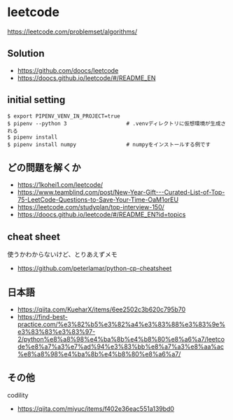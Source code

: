 # leetcode
https://leetcode.com/problemset/algorithms/

## Solution
- https://github.com/doocs/leetcode
- https://doocs.github.io/leetcode/#/README_EN

## initial setting
```
$ export PIPENV_VENV_IN_PROJECT=true
$ pipenv --python 3                   # .venvディレクトリに仮想環境が生成される
$ pipenv install
$ pipenv install numpy                # numpyをインストールする例です
```

## どの問題を解くか
- https://1kohei1.com/leetcode/
- https://www.teamblind.com/post/New-Year-Gift---Curated-List-of-Top-75-LeetCode-Questions-to-Save-Your-Time-OaM1orEU
- https://leetcode.com/studyplan/top-interview-150/
- https://doocs.github.io/leetcode/#/README_EN?id=topics

## cheat sheet
使うかわからないけど、とりあえずメモ
- https://github.com/peterlamar/python-cp-cheatsheet


## 日本語
- https://qiita.com/KueharX/items/6ee2502c3b620c795b70
- https://find-best-practice.com/%e3%82%b5%e3%82%a4%e3%83%88%e3%83%9e%e3%83%83%e3%83%97-2/python%e8%a8%98%e4%ba%8b%e4%b8%80%e8%a6%a7/leetcode%e8%a7%a3%e7%ad%94%e3%83%bb%e8%a7%a3%e8%aa%ac%e8%a8%98%e4%ba%8b%e4%b8%80%e8%a6%a7/

## その他
codility
- https://qiita.com/miyuc/items/f402e36eac551a139bd0


